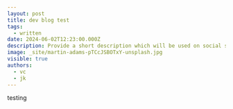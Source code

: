 ```yaml
---
layout: post
title: dev blog test
tags:
  - written
date: 2024-06-02T12:23:00.000Z
description: Provide a short description which will be used on social share cards
image: _site/martin-adams-pTCcJSBOTxY-unsplash.jpg
visible: true
authors:
  - vc
  - jk
---
```

testing
